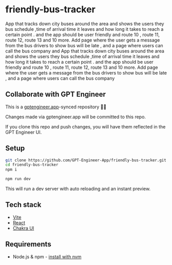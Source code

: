 # friendly-bus-tracker

App that tracks down city buses around the area and shows the users they bus schedule ,time of arrival time it leaves and how long it takes to reach a certain point . and the app should be user friendly and route 10 , route 11, route 12, route 13 and 10 more. Add page where the user gets a message from the bus drivers to show bus will be late , and a page where users can call the bus company and App that tracks down city buses around the area and shows the users they bus schedule ,time of arrival time it leaves and how long it takes to reach a certain point . and the app should be user friendly and route 10 , route 11, route 12, route 13 and 10 more. Add page where the user gets a message from the bus drivers to show bus will be late , and a page where users can call the bus company

## Collaborate with GPT Engineer

This is a [gptengineer.app](https://gptengineer.app)-synced repository 🌟🤖

Changes made via gptengineer.app will be committed to this repo.

If you clone this repo and push changes, you will have them reflected in the GPT Engineer UI.

## Setup

```sh
git clone https://github.com/GPT-Engineer-App/friendly-bus-tracker.git
cd friendly-bus-tracker
npm i
```

```sh
npm run dev
```

This will run a dev server with auto reloading and an instant preview.

## Tech stack

- [Vite](https://vitejs.dev/)
- [React](https://react.dev/)
- [Chakra UI](https://chakra-ui.com/)

## Requirements

- Node.js & npm - [install with nvm](https://github.com/nvm-sh/nvm#installing-and-updating)
